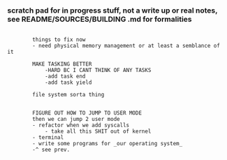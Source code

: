 ### scratch pad for in progress stuff, not a write up or real notes, see README/SOURCES/BUILDING .md for formalities


``` 
 
        things to fix now
        - need physical memory management or at least a semblance of it
        
        MAKE TASKING BETTER
            -HARD BC I CANT THINK OF ANY TASKS
            -add task end
            -add task yield

        file system sorta thing


        FIGURE OUT HOW TO JUMP TO USER MODE
        then we can jump 2 user mode
        - refactor when we add syscalls
            - take all this SHIT out of kernel
        - terminal
        - write some programs for _our operating system_
        -^ see prev.
    




```
